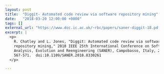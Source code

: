 ```yaml
---
layout: post
title:  "Diggit- Automated code review via software repository mining"
date:   "2018-03-20 12:00:00 +0000"
tags: []
external_url: "https://www.doc.ic.ac.uk/~rbc/papers/saner-diggit-18.pdf"
excerpt: |
  <p>
    R. Chatley and L. Jones, "Diggit: Automated code review via software
    repository mining," 2018 IEEE 25th International Conference on Software
    Analysis, Evolution and Reengineering (SANER), Campobasso, Italy, 2018, pp.
    567-571.  doi:10.1109/SANER.2018.8330261
  </p>

---
```

